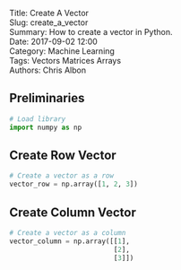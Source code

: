 Title: Create A Vector  
Slug: create_a_vector     
Summary: How to create a vector in Python.     
Date: 2017-09-02 12:00  
Category: Machine Learning  
Tags: Vectors Matrices Arrays  
Authors: Chris Albon 

## Preliminaries


```python
# Load library
import numpy as np
```

## Create Row Vector


```python
# Create a vector as a row
vector_row = np.array([1, 2, 3])
```

## Create Column Vector


```python
# Create a vector as a column
vector_column = np.array([[1],
                          [2],
                          [3]])
```
